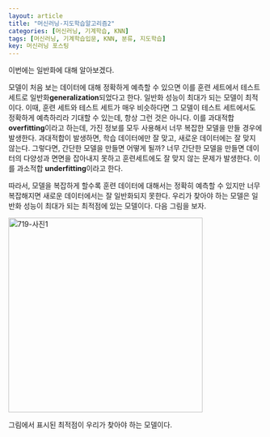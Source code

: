 ```yaml
---
layout: article
title: "머신러닝-지도학습알고리즘2"
categories: [머신러닝, 기계학습, KNN]
tags: [머신러닝, 기계학습입문, KNN, 분류, 지도학습]
key: 머신러닝 포스팅
---
```

이번에는 일반화에 대해 알아보겠다.

모델이 처음 보는 데이터에 대해 정확하게 예측할 수 있으면 이를 훈련 세트에서 테스트 세트로 일반화**generalization**되었다고 한다. 일반화 성능이 최대가 되는 모델이 최적이다. 이때, 훈련 세트와 테스트 세트가 매우 비슷하다면 그 모델이 테스트 세트에서도 정확하게 예측하리라 기대할 수 있는데, 항상 그런 것은 아니다. 이를 과대적합 **overfitting**이라고 하는데, 가진 정보를 모두 사용해서 너무 복잡한 모델을 만들 경우에 발생한다. 과대적합이 발생하면, 학습 데이터에만 잘 맞고, 새로운 데이터에는 잘 맞지 않는다. 그렇다면, 간단한 모델을 만들면 어떻게 될까? 너무 간단한 모델을 만들면 데이터의 다양성과 면면을 잡아내지 못하고 훈련세트에도 잘 맞지 않는 문제가 발생한다. 이를 과소적합 **underfitting**이라고 한다.

따라서, 모델을 복잡하게 할수록 훈련 데이터에 대해서는 정확히 예측할 수 있지만 너무 복잡해지면 새로운 데이터에서는 잘 일반화되지 못한다. 우리가 찾아야 하는 모델은 일반화 성능이 최대가 되는 최적점에 있는 모델이다. 다음 그림을 보자.

<img width="384" alt="719-사진1" src="https://user-images.githubusercontent.com/72678812/126088523-86938d8d-f57a-4837-bcbb-ce29eeea045e.png">

그림에서 표시된 최적점이 우리가 찾아야 하는 모델이다.
